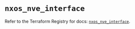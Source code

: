 # `nxos_nve_interface`

Refer to the Terraform Registry for docs: [`nxos_nve_interface`](https://registry.terraform.io/providers/ciscodevnet/nxos/0.5.10/docs/resources/nve_interface).
